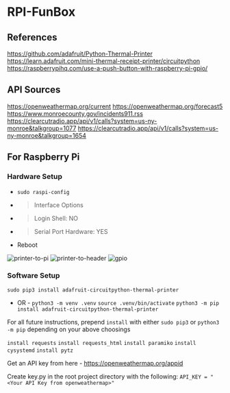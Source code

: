 # RPI-FunBox

## References
https://github.com/adafruit/Python-Thermal-Printer
https://learn.adafruit.com/mini-thermal-receipt-printer/circuitpython
https://raspberrypihq.com/use-a-push-button-with-raspberry-pi-gpio/

## API Sources
https://openweathermap.org/current
https://openweathermap.org/forecast5
https://www.monroecounty.gov/incidents911.rss
https://clearcutradio.app/api/v1/calls?system=us-ny-monroe&talkgroup=1077
https://clearcutradio.app/api/v1/calls?system=us-ny-monroe&talkgroup=1654

## For Raspberry Pi

### Hardware Setup
* `sudo raspi-config`
* > Interface Options
* > Login Shell: NO
* > Serial Port Hardware: YES
* Reboot

![printer-to-pi](https://github.com/aidan-lemay/RPI-FunBox/assets/34166033/3c49a892-93da-4817-ac5a-a91879448cd5)
![printer-to-header](https://github.com/aidan-lemay/RPI-FunBox/assets/34166033/d9d9eac8-ef65-47c9-9c2b-59289bc0cee5)
![gpio](https://github.com/aidan-lemay/RPI-FunBox/assets/34166033/0cbffadd-883f-4266-a181-dd581589301d)

### Software Setup
`sudo pip3 install adafruit-circuitpython-thermal-printer`
- OR -
`python3 -m venv .venv`
`source .venv/bin/activate`
`python3 -m pip install adafruit-circuitpython-thermal-printer`

For all future instructions, prepend `install` with either `sudo pip3` or `python3 -m pip` depending on your above choosings

`install requests`
`install requests_html`
`install paramiko`
`install cysystemd`
`install pytz`

Get an API key from here - https://openweathermap.org/appid

Create key.py in the root project directory with the following: `API_KEY = "<Your API Key from openweathermap>"`
